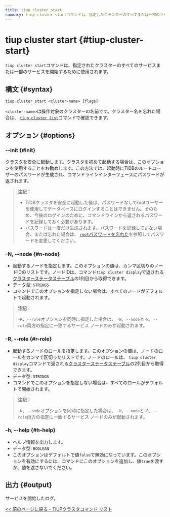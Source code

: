 ```yaml
---
title: tiup cluster start
summary: tiup cluster startコマンドは、指定したクラスターのすべてまたは一部のサービスを起動するために使用されます。--init （セーフスタート）、-N （ノード指定）、-R （ロール指定）、-h （ヘルプ）などのオプションがあります。出力はサービス起動のログです。
---
```


# tiup cluster start {#tiup-cluster-start}

`tiup cluster start`コマンドは、指定されたクラスターのすべてのサービスまたは一部のサービスを開始するために使用されます。

## 構文 {#syntax}

```shell
tiup cluster start <cluster-name> [flags]
```

`<cluster-name>`は操作対象のクラスターの名前です。クラスター名を忘れた場合は、 [`tiup cluster list`](/tiup/tiup-component-cluster-list.md)コマンドで確認できます。

## オプション {#options}

### --init {#init}

クラスタを安全に起動します。クラスタを初めて起動する場合は、このオプションを使用することをお勧めします。この方法では、起動時にTiDBのルートユーザーのパスワードが生成され、コマンドラインインターフェースにパスワードが返されます。

> **注記：**
>
> -   TiDBクラスタを安全に起動した後は、パスワードなしでrootユーザーを使用してデータベースにログインすることはできません。そのため、今後のログインのために、コマンドラインから返されるパスワードを記録しておく必要があります。
> -   パスワードは一度だけ生成されます。パスワードを記録していない場合、または忘れた場合は、 [`root`パスワードを忘れた](/user-account-management.md#forget-the-root-password)を参照してパスワードを変更してください。

### -N, --node {#n-node}

-   起動するノードを指定します。このオプションの値は、カンマ区切りのノードIDのリストです。ノードIDは、コマンド`tiup cluster display`で返される[クラスターステータステーブル](/tiup/tiup-component-cluster-display.md)の1列目から取得できます。
-   データ型: `STRINGS`
-   コマンドでこのオプションを指定しない場合は、すべてのノードがデフォルトで起動されます。

> **注記：**
>
> `-R, --role`オプションを同時に指定した場合は、 `-N, --node`と`-R, --role`両方の指定に一致するサービス ノードのみが起動されます。

### -R, --role {#r-role}

-   起動するノードのロールを指定します。このオプションの値は、ノードのロールをカンマで区切ったリストです。ノードのロールは、 `tiup cluster display`コマンドで返される[クラスターステータステーブル](/tiup/tiup-component-cluster-display.md)の2列目から取得できます。
-   データ型: `STRINGS`
-   コマンドでこのオプションを指定しない場合は、すべてのロールがデフォルトで開始されます。

> **注記：**
>
> `-N, --node`オプションを同時に指定した場合は、 `-N, --node`と`-R, --role`両方の指定に一致するサービス ノードのみが起動されます。

### -h, --help {#h-help}

-   ヘルプ情報を出力します。
-   データ型: `BOOLEAN`
-   このオプションはデフォルトで値`false`で無効になっています。このオプションを有効にするには、コマンドにこのオプションを追加し、値`true`を渡すか、値を渡さないでください。

## 出力 {#output}

サービスを開始したログ。

[&lt;&lt; 前のページに戻る - TiUPクラスタコマンド リスト](/tiup/tiup-component-cluster.md#command-list)
